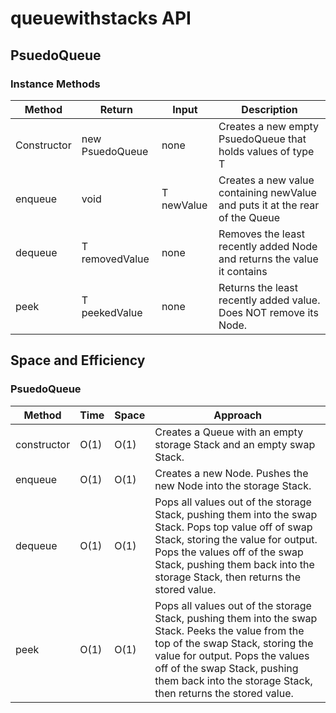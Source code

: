 # queuewithstacks API

## PsuedoQueue

### Instance Methods

| Method | Return | Input | Description |
| --- | --- | --- | --- |
| Constructor<T> | new PsuedoQueue | none | Creates a new empty PsuedoQueue that holds values of type T
|enqueue | void | T newValue | Creates a new value containing newValue and puts it at the rear of the Queue
|dequeue | T removedValue | none | Removes the least recently added Node and returns the value it contains
|peek|T peekedValue|none|Returns the least recently added value. Does NOT remove its Node.


## Space and Efficiency

### PsuedoQueue

| Method | Time | Space | Approach
| --- | --- | --- | ---
|constructor|O(1)|O(1) | Creates a Queue with an empty storage Stack and an empty swap Stack.
|enqueue|O(1)|O(1) | Creates a new Node. Pushes the new Node into the storage Stack.
|dequeue|O(1)|O(1) | Pops all values out of the storage Stack, pushing them into the swap Stack. Pops top value off of swap Stack, storing the value for output. Pops the values off of the swap Stack, pushing them back into the storage Stack, then returns the stored value.
|peek|O(1)|O(1) | Pops all values out of the storage Stack, pushing them into the swap Stack. Peeks the value from the top of the swap Stack, storing the value for output. Pops the values off of the swap Stack, pushing them back into the storage Stack, then returns the stored value.
